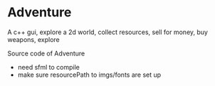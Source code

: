 # Adventure
A c++ gui, explore a 2d world, collect resources, sell for money, buy weapons, explore

Source code of Adventure 
- need sfml to compile
- make sure resourcePath to imgs/fonts are set up
